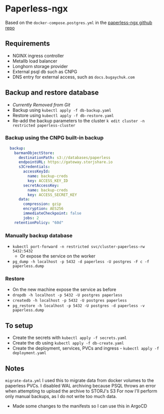 # Paperless-ngx

Based on the `docker-compose.postgres.yml` in the [paperless-ngx github repo](https://github.com/paperless-ngx/paperless-ngx/tree/main/docker/compose)

## Requirements

* NGINX ingress controller
* Metallb load balancer
* Longhorn storage provider
* External psql db such as CNPG
* DNS entry for external access, such as `docs.bugaychuk.com`

## Backup and restore database

* *Currently Removed from Git*
* Backup using `kubectl apply -f db-backup.yaml`
* Restore using `kubectl apply -f db-restore.yaml`
* Re-add the backup parameters to the cluster `k edit cluster -n restricted paperless-cluster`

### Backup using the CNPG built-in backup

```yaml
  backup:
    barmanObjectStore:
      destinationPath: s3://databases/paperless
      endpointURL: https://gateway.storjshare.io
      s3Credentials:
        accessKeyId:
          name: backup-creds
          key: ACCESS_KEY_ID
        secretAccessKey:
          name: backup-creds
          key: ACCESS_SECRET_KEY
      data:
        compression: gzip
        encryption: AES256
        immediateCheckpoint: false
        jobs: 2
    retentionPolicy: "60d"

```

### Manually backup database

* `kubectl port-forward -n restricted svc/cluster-paperless-rw 5432:5432`
  * Or expose the service on the worker
* `pg_dump -h localhost -p 5432 -d paperless -U postgres -F c -f paperless.dump`

### Restore

* On the new machine expose the service as before
* `dropdb -h localhost -p 5432 -U postgres paperless`
* `createdb -h localhost -p 5432 -U postgres paperless`
* `pg_restore -h localhost -p 5432 -U postgres -d paperless -v paperless.dump`

## To setup

* Create the secrets with `kubectl apply -f secrets.yaml`
* Create the db using `kubectl apply -f db-create.yaml`
* Create the deployment, services, PVCs and ingress - `kubectl apply -f deployment.yaml`

## Notes

`migrate-data.yml` I used this to migrate data from docker volumes to the paperless PVCs.
I disabled WAL archiving because PSQL throws an error when attempting to upload the archive to STORJ's S3
For now I'll perform only manual backups, as I do not write too much data.

* Made some changes to the manifests so I can use this in ArgoCD
